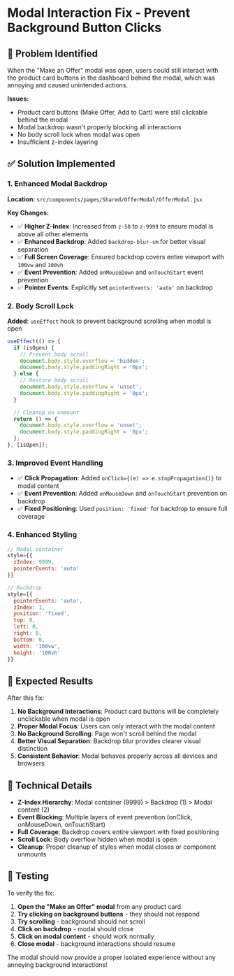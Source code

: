 # Modal Interaction Fix - Prevent Background Button Clicks

## 🐛 Problem Identified

When the "Make an Offer" modal was open, users could still interact with the product card buttons in the dashboard behind the modal, which was annoying and caused unintended actions.

**Issues:**
- Product card buttons (Make Offer, Add to Cart) were still clickable behind the modal
- Modal backdrop wasn't properly blocking all interactions
- No body scroll lock when modal was open
- Insufficient z-index layering

## ✅ Solution Implemented

### **1. Enhanced Modal Backdrop**
**Location**: `src/components/pages/Shared/OfferModal/OfferModal.jsx`

**Key Changes:**
- ✅ **Higher Z-Index**: Increased from `z-50` to `z-9999` to ensure modal is above all other elements
- ✅ **Enhanced Backdrop**: Added `backdrop-blur-sm` for better visual separation
- ✅ **Full Screen Coverage**: Ensured backdrop covers entire viewport with `100vw` and `100vh`
- ✅ **Event Prevention**: Added `onMouseDown` and `onTouchStart` event prevention
- ✅ **Pointer Events**: Explicitly set `pointerEvents: 'auto'` on backdrop

### **2. Body Scroll Lock**
**Added**: `useEffect` hook to prevent background scrolling when modal is open

```javascript
useEffect(() => {
  if (isOpen) {
    // Prevent body scroll
    document.body.style.overflow = 'hidden';
    document.body.style.paddingRight = '0px';
  } else {
    // Restore body scroll
    document.body.style.overflow = 'unset';
    document.body.style.paddingRight = '0px';
  }

  // Cleanup on unmount
  return () => {
    document.body.style.overflow = 'unset';
    document.body.style.paddingRight = '0px';
  };
}, [isOpen]);
```

### **3. Improved Event Handling**
- ✅ **Click Propagation**: Added `onClick={(e) => e.stopPropagation()}` to modal content
- ✅ **Event Prevention**: Added `onMouseDown` and `onTouchStart` prevention on backdrop
- ✅ **Fixed Positioning**: Used `position: 'fixed'` for backdrop to ensure full coverage

### **4. Enhanced Styling**
```javascript
// Modal container
style={{ 
  zIndex: 9999,
  pointerEvents: 'auto'
}}

// Backdrop
style={{ 
  pointerEvents: 'auto',
  zIndex: 1,
  position: 'fixed',
  top: 0,
  left: 0,
  right: 0,
  bottom: 0,
  width: '100vw',
  height: '100vh'
}}
```

## 🎯 Expected Results

After this fix:

1. **No Background Interactions**: Product card buttons will be completely unclickable when modal is open
2. **Proper Modal Focus**: Users can only interact with the modal content
3. **No Background Scrolling**: Page won't scroll behind the modal
4. **Better Visual Separation**: Backdrop blur provides clearer visual distinction
5. **Consistent Behavior**: Modal behaves properly across all devices and browsers

## 🔧 Technical Details

- **Z-Index Hierarchy**: Modal container (9999) > Backdrop (1) > Modal content (2)
- **Event Blocking**: Multiple layers of event prevention (onClick, onMouseDown, onTouchStart)
- **Full Coverage**: Backdrop covers entire viewport with fixed positioning
- **Scroll Lock**: Body overflow hidden when modal is open
- **Cleanup**: Proper cleanup of styles when modal closes or component unmounts

## 🧪 Testing

To verify the fix:

1. **Open the "Make an Offer" modal** from any product card
2. **Try clicking on background buttons** - they should not respond
3. **Try scrolling** - background should not scroll
4. **Click on backdrop** - modal should close
5. **Click on modal content** - should work normally
6. **Close modal** - background interactions should resume

The modal should now provide a proper isolated experience without any annoying background interactions!
